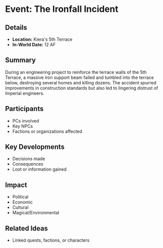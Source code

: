 # Event: The Ironfall Incident
## Details
- **Location:** Kiera's 5th Terrace
- **In-World Date:**  12 AF
## Summary
During an engineering project to reinforce the terrace walls of the 5th Terrace, a massive iron support beam failed and tumbled into the terrace below, destroying several homes and killing dozens. The accident spurred improvements in construction standards but also led to lingering distrust of Imperial engineers.
## Participants
- PCs involved
- Key NPCs
- Factions or organizations affected
## Key Developments
- Decisions made
- Consequences
- Loot or information gained
## Impact
- Political
- Economic
- Cultural
- Magical/Environmental
## Related Ideas
- Linked quests, factions, or characters
